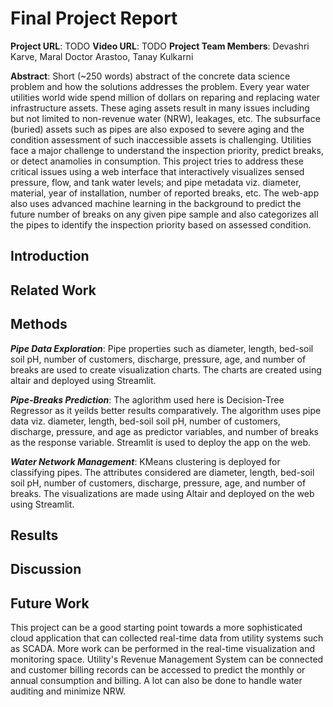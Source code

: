 # Final Project Report

**Project URL**: TODO
**Video URL**: TODO
**Project Team Members**: Devashri Karve, Maral Doctor Arastoo, Tanay Kulkarni

**Abstract**: Short (~250 words) abstract of the concrete data science problem and how the solutions addresses the problem.
Every year water utilities world wide spend million of dollars on reparing and replacing water infrastructure assets. These aging assets result in many issues including but not limited to non-revenue water (NRW), leakages, etc. The subsurface (buried) assets such as pipes are also exposed to severe aging and the condition assessment of such inaccessible assets is challenging. Utilities face a major challenge to understand the inspection priority, predict breaks, or detect anamolies in consumption. This project tries to address these critical issues using a web interface that interactively visualizes sensed pressure, flow, and tank water levels; and pipe metadata viz. diameter, material, year of installation, number of reported breaks, etc. The web-app also uses advanced machine learning in the background to predict the future number of breaks on any given pipe sample and also categorizes all the pipes to identify the inspection priority based on assessed condition.

## Introduction

## Related Work

## Methods

***Pipe Data Exploration***:
Pipe properties such as diameter, length, bed-soil soil pH, number of customers, discharge, pressure, age, and number of breaks are used to create visualization charts. The charts are created using altair and deployed using Streamlit.

***Pipe-Breaks Prediction***:
The aglorithm used here is Decision-Tree Regressor as it yeilds better results comparatively. The algorithm uses pipe data viz. diameter, length, bed-soil soil pH, number of customers, discharge, pressure, and age as predictor variables, and number of breaks as the response variable. Streamlit is used to deploy the app on the web.

***Water Network Management***:
KMeans clustering is deployed for classifying pipes. The attributes considered are diameter, length, bed-soil soil pH, number of customers, discharge, pressure, age, and number of breaks. The visualizations are made using Altair and deployed on the web using Streamlit.

## Results

## Discussion

## Future Work
This project can be a good starting point towards a more sophisticated cloud application that can collected real-time data from utility systems such as SCADA. More work can be performed in the real-time visualization and monitoring space. Utility's Revenue Management System can be connected and customer billing records can be accessed to predict the monthly or annual consumption and billing. A lot can also be done to handle water auditing and minimize NRW.
